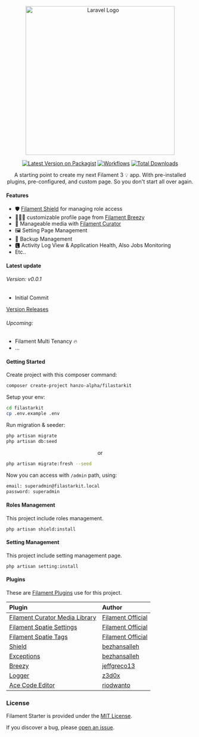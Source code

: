 <div align="center">
  <a href="https://laravel.com" target="_blank"><img src="https://raw.githubusercontent.com/laravel/art/master/logo-lockup/5%20SVG/2%20CMYK/1%20Full%20Color/laravel-logolockup-cmyk-red.svg" width="400" alt="Laravel Logo"></a>

[![Latest Version on Packagist](https://img.shields.io/packagist/v/hanzo-alpha/filastarkit.svg?style=flat-square)](https://packagist.org/packages/hanzo-alpha/filastarkit)
[![Workflows](https://github.com/hanzo-alpha/filastarkit/actions/workflows/laravel.yml/badge.svg)](https://github.com/hanzo-alpha/filastarkit/actions/workflows/laravel.yml)
[![Total Downloads](https://img.shields.io/packagist/dt/hanzo-alpha/filastarkit.svg?style=flat-square)](https://packagist.org/packages/hanzo-alpha/filastarkit)
</div>
<p align="center">
    A starting point to create my next Filament 3 💡 app. With pre-installed plugins, pre-configured, and custom page. 
So you don't start all over again.
</p>

#### Features

- 🛡 [Filament Shield](#plugins-used) for managing role access
- 👨🏻‍🦱 customizable profile page from [Filament Breezy](#plugins-used)
- 🌌 Manageable media with [Filament Curator](#plugins-used)
- 🖼 Setting Page Management
- 💌 Backup Management
- 🅻 Activity Log View & Application Health, Also Jobs Monitoring
- Etc..

#### Latest update

###### Version: v0.0.1

- Initial Commit

[Version Releases](https://github.com/hanzo-alpha/filastarkit/releases)

###### Upcoming:

- Filament Multi Tenancy 🔥
- ...

#### Getting Started

Create project with this composer command:

```bash
composer create-project hanzo-alpha/filastarkit
```

Setup your env:

```bash
cd filastarkit
cp .env.example .env
```

Run migration & seeder:

```bash
php artisan migrate
php artisan db:seed
```

<p align="center">or</p>

```bash
php artisan migrate:fresh --seed
```

Now you can access with `/admin` path, using:

```bash
email: superadmin@filastarkit.local
password: superadmin
```

#### Roles Management

This project include roles management.

```
php artisan shield:install
```

#### Setting Management

This project include setting management page.

```
php artisan setting:install
```



#### Plugins

These are [Filament Plugins](https://filamentphp.com/plugins) use for this project.

| **Plugin**                                                                                           | **Author**                                          |
|:-----------------------------------------------------------------------------------------------------| :-------------------------------------------------- |
| [Filament Curator Media Library](https://github.com/filamentphp/spatie-laravel-media-library-plugin) | [Filament Official](https://github.com/filamentphp) |
| [Filament Spatie Settings](https://github.com/filamentphp/spatie-laravel-settings-plugin)            | [Filament Official](https://github.com/filamentphp) |
| [Filament Spatie Tags](https://github.com/filamentphp/spatie-laravel-tags-plugin)                    | [Filament Official](https://github.com/filamentphp) |
| [Shield](https://github.com/bezhanSalleh/filament-shield)                                            | [bezhansalleh](https://github.com/bezhansalleh)     |
| [Exceptions](https://github.com/bezhansalleh/filament-exceptions)                                    | [bezhansalleh](https://github.com/bezhansalleh)     |
| [Breezy](https://github.com/jeffgreco13/filament-breezy)                                             | [jeffgreco13](https://github.com/jeffgreco13)       |
| [Logger](https://github.com/z3d0x/filament-logger)                                                   | [z3d0x](https://github.com/z3d0x)                   |
| [Ace Code Editor](https://github.com/riodwanto/filament-ace-editor)                                  | [riodwanto](https://github.com/riodwanto)           |

### License

Filament Starter is provided under the [MIT License](LICENSE.md).

If you discover a bug, please [open an issue](https://github.com/hanzo-alpha/filastarkit/issues).
